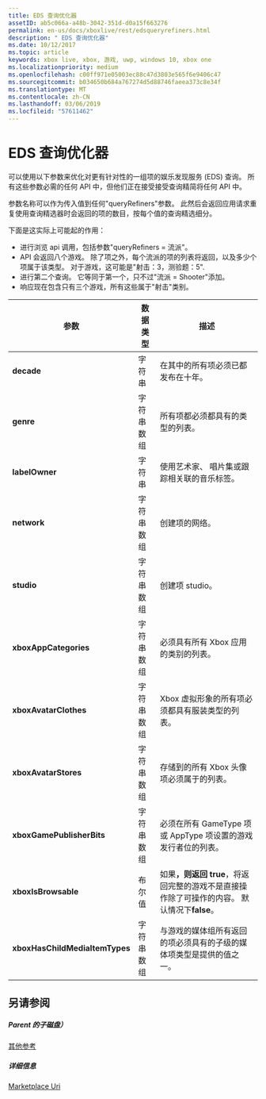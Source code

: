 ```yaml
---
title: EDS 查询优化器
assetID: ab5c066a-a48b-3042-351d-d0a15f663276
permalink: en-us/docs/xboxlive/rest/edsqueryrefiners.html
description: " EDS 查询优化器"
ms.date: 10/12/2017
ms.topic: article
keywords: xbox live, xbox, 游戏, uwp, windows 10, xbox one
ms.localizationpriority: medium
ms.openlocfilehash: c00ff971e05003ec88c47d3803e565f6e9406c47
ms.sourcegitcommit: b034650b684a767274d5d88746faeea373c8e34f
ms.translationtype: MT
ms.contentlocale: zh-CN
ms.lasthandoff: 03/06/2019
ms.locfileid: "57611462"
---
```

# <a name="eds-query-refiners"></a>EDS 查询优化器
 
<a id="ID4EO"></a>

  
 
可以使用以下参数来优化对更有针对性的一组项的娱乐发现服务 (EDS) 查询。 所有这些参数必需的任何 API 中，但他们正在接受接受查询精简将任何 API 中。
 
参数名称可以作为传入值到任何"queryRefiners"参数。 此然后会返回应用请求重复使用查询精选器时会返回的项的数目，按每个值的查询精选细分。
 
下面是这实际上可能起的作用：
 
   * 进行浏览 api 调用，包括参数"queryRefiners = 流派"。
   * API 会返回八个游戏。 除了项之外，每个流派的项的列表将返回，以及多少个项属于该类型。 对于游戏，这可能是"射击：3，测验题：5".
   * 进行第二个查询。 它等同于第一个，只不过"流派 = Shooter"添加。
   * 响应现在包含只有三个游戏，所有这些属于"射击"类别。
  
| 参数| 数据类型| 描述| 
| --- | --- | --- | 
| <b>decade</b>| 字符串| 在其中的所有项必须已都发布在十年。| 
| <b>genre</b>| 字符串数组| 所有项都必须都具有的类型的列表。| 
| <b>labelOwner</b>| 字符串| 使用艺术家、 唱片集或跟踪相关联的音乐标签。| 
| <b>network</b>| 字符串数组| 创建项的网络。| 
| <b>studio</b>| 字符串数组| 创建项 studio。| 
| <b>xboxAppCategories</b>| 字符串数组| 必须具有所有 Xbox 应用的类别的列表。| 
| <b>xboxAvatarClothes</b>| 字符串数组| Xbox 虚拟形象的所有项必须都具有服装类型的列表。| 
| <b>xboxAvatarStores</b>| 字符串数组| 存储到的所有 Xbox 头像项必须属于的列表。| 
| <b>xboxGamePublisherBits</b>| 字符串数组| 必须在所有 GameType 项或 AppType 项设置的游戏发行者位的列表。| 
| <b>xboxIsBrowsable</b>| 布尔值| 如果<b>，则返回 true</b>，将返回完整的游戏不是直接操作除了可操作的内容。 默认情况下<b>false</b>。| 
| <b>xboxHasChildMediaItemTypes</b>| 字符串数组| 与游戏的媒体组所有返回的项必须具有的子级的媒体项类型是提供的值之一。| 
  
<a id="ID4EEF"></a>

 
## <a name="see-also"></a>另请参阅
 
<a id="ID4EGF"></a>

 
##### <a name="parent"></a>Parent 的子磁盘）  

[其他参考](atoc-xboxlivews-reference-additional.md)

  
<a id="ID4ESF"></a>

 
##### <a name="further-information"></a>详细信息 

[Marketplace Uri](../uri/marketplace/atoc-reference-marketplace.md)

   